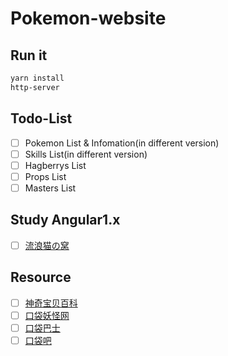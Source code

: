 # Pokemon-website

## Run it

``` bash
yarn install
http-server
```

## Todo-List

- [ ] Pokemon List & Infomation(in different version)
- [ ] Skills List(in different version)
- [ ] Hagberrys List
- [ ] Props List
- [ ] Masters List

## Study Angular1.x

- [ ] [流浪猫の窝](http://www.cnblogs.com/liulangmao/p/3700919.html)

## Resource

- [ ] [神奇宝贝百科](http://wiki.52poke.com/)
- [ ] [口袋妖怪网](http://www.pokemon.name/)
- [ ] [口袋巴士](http://pm.tgbus.com/)
- [ ] [口袋吧](http://www.koudai8.com/)